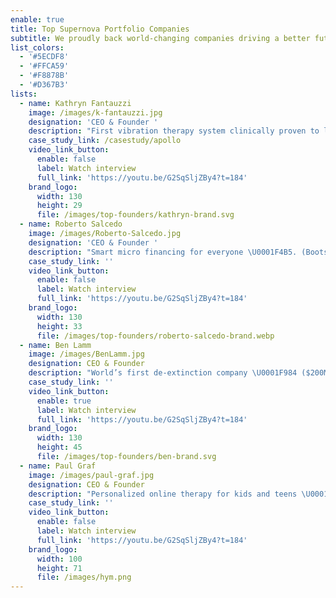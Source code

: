 ```yaml
---
enable: true
title: Top Supernova Portfolio Companies
subtitle: We proudly back world-changing companies driving a better future forward.
list_colors:
  - '#5ECDF8'
  - '#FFCA59'
  - '#F8878B'
  - '#D367B3'
lists:
  - name: Kathryn Fantauzzi
    image: /images/k-fantauzzi.jpg
    designation: 'CEO & Founder '
    description: "First vibration therapy system clinically proven to lower stress \U0001F9D8\U0001F3FB‍♀️. ($30MM+ Series A)"
    case_study_link: /casestudy/apollo
    video_link_button:
      enable: false
      label: Watch interview
      full_link: 'https://youtu.be/G2SqSljZBy4?t=184'
    brand_logo:
      width: 130
      height: 29
      file: /images/top-founders/kathryn-brand.svg
  - name: Roberto Salcedo
    image: /images/Roberto-Salcedo.jpg
    designation: 'CEO & Founder '
    description: "Smart micro financing for everyone \U0001F4B5. (Bootstrapped to $110MM+ ARR)"
    case_study_link: ''
    video_link_button:
      enable: false
      label: Watch interview
      full_link: 'https://youtu.be/G2SqSljZBy4?t=184'
    brand_logo:
      width: 130
      height: 33
      file: /images/top-founders/roberto-salcedo-brand.webp
  - name: Ben Lamm
    image: /images/BenLamm.jpg
    designation: CEO & Founder
    description: "World’s first de-extinction company \U0001F984 ($200MM+ Series C; $10B+ Valuation | Decacorn Status)"
    case_study_link: ''
    video_link_button:
      enable: true
      label: Watch interview
      full_link: 'https://youtu.be/G2SqSljZBy4?t=184'
    brand_logo:
      width: 130
      height: 45
      file: /images/top-founders/ben-brand.svg
  - name: Paul Graf
    image: /images/paul-graf.jpg
    designation: CEO & Founder
    description: "Personalized online therapy for kids and teens \U0001F64B\U0001F3FB (Seed)"
    case_study_link: ''
    video_link_button:
      enable: false
      label: Watch interview
      full_link: 'https://youtu.be/G2SqSljZBy4?t=184'
    brand_logo:
      width: 100
      height: 71
      file: /images/hym.png
---
```

